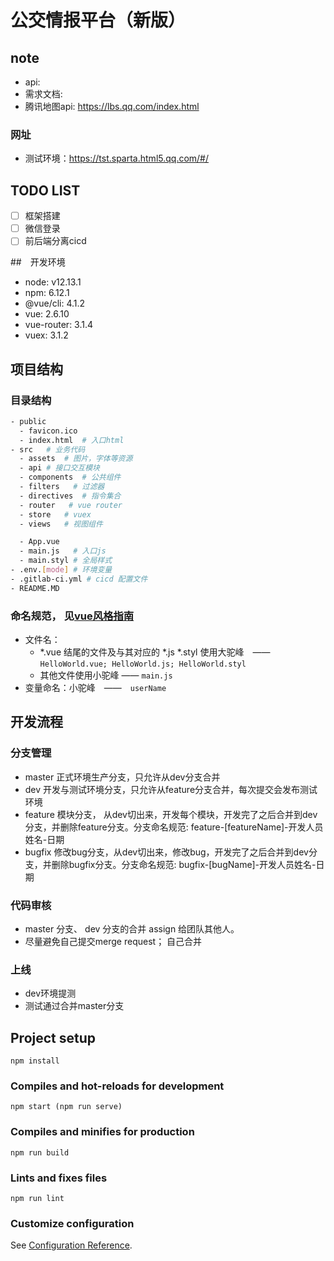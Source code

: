 # 公交情报平台（新版）

## note
- api:
- 需求文档:
- 腾讯地图api: https://lbs.qq.com/index.html

### 网址
- 测试环境：https://tst.sparta.html5.qq.com/#/

## TODO LIST
- [ ] 框架搭建
- [ ] 微信登录
- [ ] 前后端分离cicd

##　开发环境
- node: v12.13.1
- npm: 6.12.1
- @vue/cli: 4.1.2
- vue: 2.6.10
- vue-router: 3.1.4
- vuex: 3.1.2

## 项目结构

### 目录结构
  ```bash
  - public
    - favicon.ico
    - index.html  # 入口html
  - src   # 业务代码
    - assets  # 图片，字体等资源
    - api # 接口交互模块
    - components  # 公共组件
    - filters   # 过滤器
    - directives  # 指令集合
    - router   # vue router
    - store   # vuex
    - views   # 视图组件

    - App.vue
    - main.js   # 入口js
    - main.styl # 全局样式
  - .env.[mode] # 环境变量
  - .gitlab-ci.yml # cicd 配置文件
  - README.MD
  ```

### 命名规范， 见[vue风格指南](https://cn.vuejs.org/v2/style-guide/)
- 文件名：
  - *.vue 结尾的文件及与其对应的 *.js *.styl 使用大驼峰　——　`HelloWorld.vue; HelloWorld.js; HelloWorld.styl`
  - 其他文件使用小驼峰 —— `main.js`
- 变量命名：小驼峰　——　`userName`

## 开发流程

### 分支管理
- master 正式环境生产分支，只允许从dev分支合并
- dev 开发与测试环境分支，只允许从feature分支合并，每次提交会发布测试环境
- feature 模块分支， 从dev切出来，开发每个模块，开发完了之后合并到dev分支，并删除feature分支。分支命名规范: feature-[featureName]-开发人员姓名-日期
- bugfix 修改bug分支，从dev切出来，修改bug，开发完了之后合并到dev分支，并删除bugfix分支。分支命名规范: bugfix-[bugName]-开发人员姓名-日期

### 代码审核
- master 分支、 dev 分支的合并 assign 给团队其他人。
- 尽量避免自己提交merge request； 自己合并

### 上线
- dev环境提测
- 测试通过合并master分支

## Project setup
```
npm install
```

### Compiles and hot-reloads for development
```
npm start (npm run serve)
```

### Compiles and minifies for production
```
npm run build
```

### Lints and fixes files
```
npm run lint
```

### Customize configuration
See [Configuration Reference](https://cli.vuejs.org/config/).

